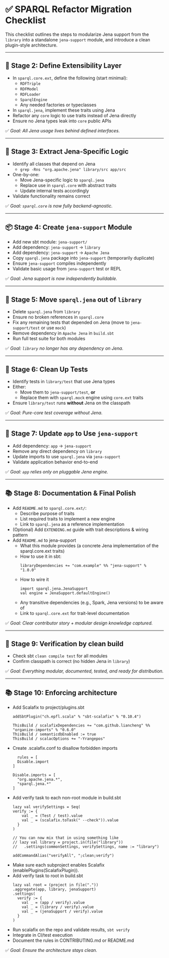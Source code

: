 # ✅ SPARQL Refactor Migration Checklist

This checklist outlines the steps to modularize Jena support from the `library` into a standalone `jena-support` module, and introduce a clean plugin-style architecture.

---

## 🧩 Stage 2: Define Extensibility Layer

- In `sparql.core.ext`, define the following (start minimal):
  - `RDFTriple`
  - `RDFModel`
  - `RDFLoader`
  - `SparqlEngine`
  - Any needed factories or typeclasses
- In `sparql.jena`, implement these traits using Jena
- Refactor any `core` logic to use traits instead of Jena directly
- Ensure no Jena types leak into `core` public APIs

✅ *Goal: All Jena usage lives behind defined interfaces.*

---

## 🔁 Stage 3: Extract Jena-Specific Logic

- Identify all classes that depend on Jena
  - `grep -Rns "org.apache.jena" library/src app/src`
- One-by-one:
  - Move Jena-specific logic to `sparql.jena`
  - Replace use in `sparql.core` with abstract traits
  - Update internal tests accordingly
- Validate functionality remains correct

✅ *Goal: `sparql.core` is now fully backend-agnostic.*

---

## 📦 Stage 4: Create `jena-support` Module

- Add new sbt module: `jena-support/`
- Add dependency: `jena-support` → `library`
- Add dependency: `jena-support` → `Apache Jena`
- Copy `sparql.jena` package into `jena-support` (temporarily duplicate)
- Ensure `jena-support` compiles independently
- Validate basic usage from `jena-support` test or REPL

✅ *Goal: Jena support is now independently buildable.*

---

## 🔨 Stage 5: Move `sparql.jena` out of `library`
- Delete `sparql.jena` from `library`
- Ensure no broken references in `sparql.core`
- Fix any remaining tests that depended on Jena (move to `jena-support/test` or use `mock`)
- Remove dependency in `Apache Jena` in `build.sbt`
- Run full test suite for both modules

✅ *Goal: `library` no longer has any dependency on Jena.*

---

## 🧪 Stage 6: Clean Up Tests

- Identify tests in `library/test` that use Jena types
- Either:
  - Move them to `jena-support/test`, **or**
  - Replace them with `sparql.mock` engine using `core.ext` traits
- Ensure `library/test` runs **without** Jena on the classpath

✅ *Goal: Pure-core test coverage without Jena.*

---

## 🚀 Stage 7: Update `app` to Use `jena-support`

- Add dependency: `app` → `jena-support`
- Remove any direct dependency on `library`
- Update imports to use `sparql.jena` via `jena-support`
- Validate application behavior end-to-end

✅ *Goal: `app` relies only on pluggable Jena engine.*

---

## 📚 Stage 8: Documentation & Final Polish

- Add `README.md` to `sparql.core.ext/`:
  - Describe purpose of traits
  - List required traits to implement a new engine
  - Link to `sparql.jena` as a reference implementation
- (Optional) Add `EXTENDING.md` guide with trait descriptions & wiring pattern
- Add `README.md` to jena-support
  - What this module provides (a concrete Jena implementation of the sparql.core.ext traits)
  - How to use it in sbt:
    ```
    libraryDependencies += "com.example" %% "jena-support" % "1.0.0"
    ```
  - How to wire it
    ```
    import sparql.jena.JenaSupport
    val engine = JenaSupport.defaultEngine()
    ```
  - Any transitive dependencies (e.g., Spark, Jena versions) to be aware of
  - Link to `sparql.core.ext` for trait-level documentation

✅ *Goal: Clear contributor story + modular design knowledge captured.*

---

## 🧼 Stage 9: Verification by clean build

- Check sbt `clean compile test` for all modules
- Confirm classpath is correct (no hidden Jena in `library`)

✅ *Goal: Everything modular, documented, tested, and ready for distribution.*

---

## 📚 Stage 10: Enforcing architecture
- Add Scalafix to project/plugins.sbt
  ```
  addSbtPlugin("ch.epfl.scala" % "sbt-scalafix" % "0.10.4")

  ThisBuild / scalafixDependencies += "com.github.liancheng" %% "organize-imports" % "0.6.0"
  ThisBuild / semanticdbEnabled := true
  ThisBuild / scalacOptions += "-Yrangepos"
  ```
- Create .scalafix.conf to disallow forbidden imports
  ```
    rules = [
    Disable.import
  ]
  
  Disable.imports = [
    "org.apache.jena.*",
    "sparql.jena.*"
  ]
  ```
- Add verify task to each non-root module in build.sbt
  ```
  lazy val verifySettings = Seq(
  verify := {
      val _ = (Test / test).value
      val _ = (scalafix.toTask(" --check")).value
    }
  )
  
  // You can now mix that in using something like
  // lazy val library = project.in(file("library"))
  //   .settings(commonSettings, verifySettings, name := "library")

  addCommandAlias("verifyAll", ";clean;verify")
  ```
- Make sure each subproject enables Scalafix (enablePlugins(ScalafixPlugin)).
- Add verify task to root in build.sbt
  ```
  lazy val root = (project in file("."))
  .aggregate(app, library, jenaSupport)
  .settings(
    verify := {
      val _ = (app / verify).value
      val _ = (library / verify).value
      val _ = (jenaSupport / verify).value
    }
  )
  ```
- Run scalafix on the repo and validate results, `sbt verify`
- Integrate in CI/test execution
- Document the rules in CONTRIBUTING.md or README.md

✅ *Goal: Ensure the architecture stays clean.*
